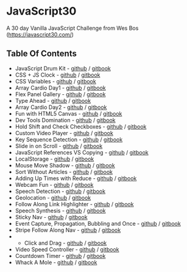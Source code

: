 # JavaScript30
A 30 day Vanilla JavaScript Challenge from Wes Bos (https://javascript30.com/)

## Table Of Contents
* JavaScript Drum Kit - [github](https://github.com/Ahram-Kim/Studying_JS/tree/main/JavaScript30/01_Make_a_JavaScript_Drum_Kit) / [gitbook](https://app.gitbook.com/@ahram0223/s/javascript30-1/~/drafts/-MjBoHRAe1Z2jBi8i359/01-30-make-a-javascript-drum-kit)
* CSS + JS Clock - [github](https://github.com/Ahram-Kim/Studying_JS/tree/main/JavaScript30/02_JS_and_CSS_Clock) / [gitbook](https://app.gitbook.com/@ahram0223/s/javascript30-1/02-30-build-a-css+js-clock)
* CSS Variables - [github](https://github.com/Ahram-Kim/Studying_JS/tree/main/JavaScript30/03_CSS_Variables) / [gitbook](https://app.gitbook.com/@ahram0223/s/javascript30-1/03-30-css-variables)
* Array Cardio Day1 - [github](https://github.com/Ahram-Kim/Studying_JS/tree/main/JavaScript30/04_Array_Cardio_Day_1) / [gitbook](https://app.gitbook.com/@ahram0223/s/javascript30-1/04-30-array-cardio-day1)
* Flex Panel Gallery - [github](https://github.com/Ahram-Kim/Studying_JS/tree/main/JavaScript30/05_Flex_Panel_Gallery) / [gitbook](https://app.gitbook.com/@ahram0223/s/javascript30-1/05-30-flex-panel-gallery)
* Type Ahead - [github](https://github.com/Ahram-Kim/Studying_JS/tree/main/JavaScript30/06_Type_Ahead) / [gitbook](https://app.gitbook.com/@ahram0223/s/javascript30-1/untitled)
* Array Cardio Day2 - [github](https://github.com/Ahram-Kim/Studying_JS/tree/main/JavaScript30/07_Array_Cardio_Day_2) / [gitbook](https://app.gitbook.com/@ahram0223/s/javascript30-1/07-30-array-cardio-day2)
* Fun with HTML5 Canvas - [github](https://github.com/Ahram-Kim/Studying_JS/tree/main/JavaScript30/08_Fun_with_HTML5_Canvas) / [gitbook](https://app.gitbook.com/@ahram0223/s/javascript30-1/08-30-fun-with-html5-canvas)
* Dev Tools Domination - [github](https://github.com/Ahram-Kim/Studying_JS/tree/main/JavaScript30/09_Dev_Tools_Domination) / [gitbook](https://app.gitbook.com/@ahram0223/s/javascript30-1/09-30-dev-tools-domination)
* Hold Shift and Check Checkboxes - [github](https://github.com/Ahram-Kim/Studying_JS/tree/main/JavaScript30/10_Hold_Shift_and_Check_Checkboxes) / [gitbook](https://app.gitbook.com/@ahram0223/s/javascript30-1/10-30-hold-shift-and-check-checkboxes)
* Custom Video Player - [github](https://github.com/Ahram-Kim/Studying_JS/tree/main/JavaScript30/11_Custom_Video_Player) / [gitbook](https://app.gitbook.com/@ahram0223/s/javascript30-1/11-30-custom-video-player)
* Key Sequence Detection - [github](https://github.com/Ahram-Kim/Studying_JS/tree/main/JavaScript30/12_Key_Sequence_Detection) / [gitbook](https://app.gitbook.com/@ahram0223/s/javascript30-1/12-30-key-sequence-detection)
* Slide in on Scroll - [github](https://github.com/Ahram-Kim/Studying_JS/tree/main/JavaScript30/13_Slide_in_on_Scroll) / [gitbook](https://app.gitbook.com/@ahram0223/s/javascript30-1/13-30-slide-in-on-scroll)
* JavaScript References VS Copying - [github](https://github.com/Ahram-Kim/Studying_JS/tree/main/JavaScript30/14_JavaScript_References_VS_Copying) / [gitbook](https://app.gitbook.com/@ahram0223/s/javascript30-1/14-30-javascript-references-vs-copying)
* LocalStorage - [github](https://github.com/Ahram-Kim/Studying_JS/tree/main/JavaScript30/15_LocalStorage) / [gitbook](https://app.gitbook.com/@ahram0223/s/javascript30-1/15-30-localstorage)
* Mouse Move Shadow - [github](https://github.com/Ahram-Kim/Studying_JS/tree/main/JavaScript30/16_Mouse_Move_Shadow) / [gitbook](https://app.gitbook.com/@ahram0223/s/javascript30-1/16-30-mouse-move-shadow)
* Sort Without Articles - [github](https://github.com/Ahram-Kim/Studying_JS/tree/main/JavaScript30/17_Sort_Without_Articles) / [gitbook](https://app.gitbook.com/@ahram0223/s/javascript30-1/17-30-sort-without-articles)
* Adding Up Times with Reduce - [github](https://github.com/Ahram-Kim/Studying_JS/tree/main/JavaScript30/18_Adding_Up_Times_with_Reduce) / [gitbook](https://app.gitbook.com/@ahram0223/s/javascript30-1/18-30-adding-up-times-with-reduce)
* Webcam Fun - [github](https://github.com/Ahram-Kim/Studying_JS/tree/main/JavaScript30/19_Webcam_Fun) / [gitbook](https://app.gitbook.com/@ahram0223/s/javascript30-1/19-30-webcam-fun)
* Speech Detection - [github](https://github.com/Ahram-Kim/Studying_JS/tree/main/JavaScript30/20_Speech_Detection) / [gitbook](https://app.gitbook.com/@ahram0223/s/javascript30-1/20-30-speech-detection)
* Geolocation - [github](https://github.com/Ahram-Kim/Studying_JS/tree/main/JavaScript30/21_Geolocation) / [gitbook](https://app.gitbook.com/@ahram0223/s/javascript30-1/21-30-geolocation)
* Follow Along Link Highlighter - [github](https://github.com/Ahram-Kim/Studying_JS/tree/main/JavaScript30/22_Follow_Along_Link_Highlighter) / [gitbook](https://app.gitbook.com/@ahram0223/s/javascript30-1/22-30-follow-along-link-highlighter)
* Speech Synthesis - [github](https://github.com/Ahram-Kim/Studying_JS/tree/main/JavaScript30/23_Speech_Synthesis) / [gitbook](https://app.gitbook.com/@ahram0223/s/javascript30-1/23-30-speech-synthesis)
* Sticky Nav - [github](https://github.com/Ahram-Kim/Studying_JS/tree/main/JavaScript30/24_Sticky_Nav) / [gitbook](https://app.gitbook.com/@ahram0223/s/javascript30-1/24-30-sticky-nav)
* Event Capture, Propagation, Bubbling and Once - [github](https://github.com/Ahram-Kim/Studying_JS/tree/main/JavaScript30/25_Event_Capture_Propagation_Bubbling_and_Once) / [gitbook](https://app.gitbook.com/@ahram0223/s/javascript30-1/25-30-event-capture-propagation-bubbling-and-once)
* Stripe Follow Along Nav - [github](https://github.com/Ahram-Kim/Studying_JS/tree/main/JavaScript30/26_Stripe_Follow_Along_Nav) / [gitbook](https://app.gitbook.com/@ahram0223/s/javascript30-1/26-30-stripe-follow-along-nav)
* * Click and Drag - [github](https://github.com/Ahram-Kim/Studying_JS/tree/main/JavaScript30/27_Click_and_Drag) / [gitbook](https://app.gitbook.com/@ahram0223/s/javascript30-1/27-30-click-and-drag)
* Video Speed Controller - [github](https://github.com/Ahram-Kim/Studying_JS/tree/main/JavaScript30/28_Video_Speed_Controller) / [gitbook](https://app.gitbook.com/@ahram0223/s/javascript30-1/28-30-video-speed-controller)
* Countdown Timer - [github](https://github.com/Ahram-Kim/Studying_JS/tree/main/JavaScript30/29_Countdown_Timer) / [gitbook](https://app.gitbook.com/@ahram0223/s/javascript30-1/29-30-countdown-timer)
* Whack A Mole - [github](https://github.com/Ahram-Kim/Studying_JS/tree/main/JavaScript30/30_Whack_A_Mole) / [gitbook](https://app.gitbook.com/@ahram0223/s/javascript30-1/30-30-whack-a-mole)
